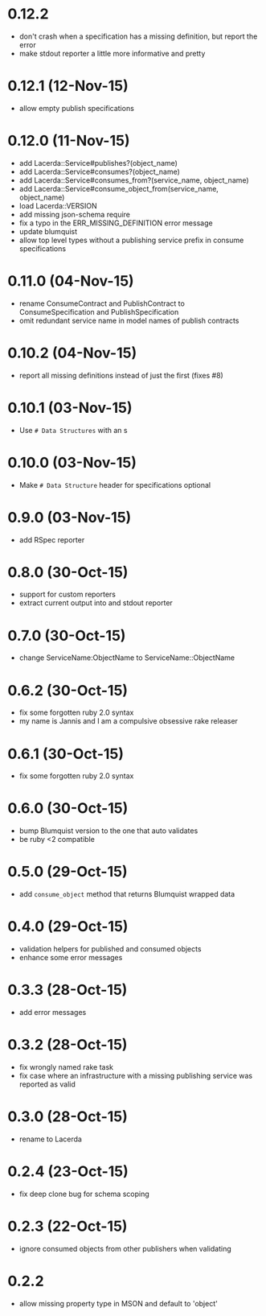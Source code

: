 # 0.12.2
- don't crash when a specification has a missing definition, but report the error
- make stdout reporter a little more informative and pretty

# 0.12.1 (12-Nov-15)
- allow empty publish specifications

# 0.12.0 (11-Nov-15)
- add Lacerda::Service#publishes?(object_name)
- add Lacerda::Service#consumes?(object_name)
- add Lacerda::Service#consumes_from?(service_name, object_name)
- add Lacerda::Service#consume_object_from(service_name, object_name)
- load Lacerda::VERSION
- add missing json-schema require
- fix a typo in the ERR_MISSING_DEFINITION error message
- update blumquist
- allow top level types without a publishing service prefix in consume specifications

# 0.11.0 (04-Nov-15)
- rename ConsumeContract and PublishContract to ConsumeSpecification and PublishSpecification
- omit redundant service name in model names of publish contracts

# 0.10.2 (04-Nov-15)
- report all missing definitions instead of just the first (fixes #8)

# 0.10.1 (03-Nov-15)
- Use `# Data Structures` with an s

# 0.10.0 (03-Nov-15)
- Make `# Data Structure` header for specifications optional

# 0.9.0 (03-Nov-15)
- add RSpec reporter

# 0.8.0 (30-Oct-15)
- support for custom reporters
- extract current output into and stdout reporter

# 0.7.0 (30-Oct-15)
- change ServiceName:ObjectName to ServiceName::ObjectName

# 0.6.2 (30-Oct-15)
- fix some forgotten ruby 2.0 syntax
- my name is Jannis and I am a compulsive obsessive rake releaser

# 0.6.1 (30-Oct-15)
- fix some forgotten ruby 2.0 syntax

# 0.6.0 (30-Oct-15)
- bump Blumquist version to the one that auto validates
- be ruby <2 compatible

# 0.5.0 (29-Oct-15)
- add `consume_object` method that returns Blumquist wrapped data

# 0.4.0 (29-Oct-15)
- validation helpers for published and consumed objects
- enhance some error messages

# 0.3.3 (28-Oct-15)
- add error messages

# 0.3.2 (28-Oct-15)
- fix wrongly named rake task
- fix case where an infrastructure with a missing publishing service was reported as valid

# 0.3.0 (28-Oct-15)
- rename to Lacerda

# 0.2.4 (23-Oct-15)
- fix deep clone bug for schema scoping

# 0.2.3 (22-Oct-15)
- ignore consumed objects from other publishers when validating

# 0.2.2
- allow missing property type in MSON and default to 'object'
